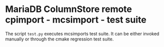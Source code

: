 # MariaDB ColumnStore remote cpimport - mcsimport - test suite

The script `test.py` executes mcsimports test suite. It can be either invoked manually or through the cmake regression test suite.

